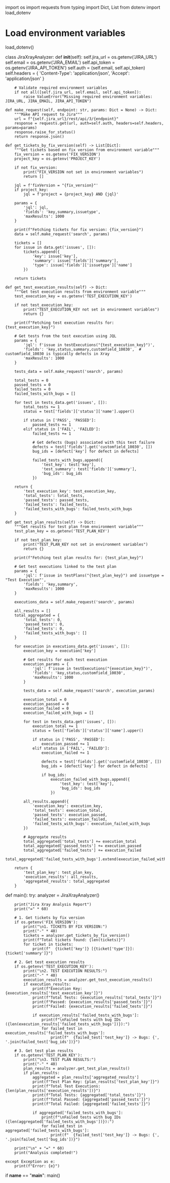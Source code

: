 import os
import requests
from typing import Dict, List
from dotenv import load_dotenv

# Load environment variables
load_dotenv()

class JiraXrayAnalyzer:
    def __init__(self):
        self.jira_url = os.getenv('JIRA_URL')
        self.email = os.getenv('JIRA_EMAIL')
        self.api_token = os.getenv('JIRA_API_TOKEN')
        self.auth = (self.email, self.api_token)
        self.headers = {
            'Content-Type': 'application/json',
            'Accept': 'application/json'
        }
        
        # Validate required environment variables
        if not all([self.jira_url, self.email, self.api_token]):
            raise ValueError("Missing required environment variables: JIRA_URL, JIRA_EMAIL, JIRA_API_TOKEN")

    def make_request(self, endpoint: str, params: Dict = None) -> Dict:
        """Make API request to Jira"""
        url = f"{self.jira_url}/rest/api/3/{endpoint}"
        response = requests.get(url, auth=self.auth, headers=self.headers, params=params)
        response.raise_for_status()
        return response.json()

    def get_tickets_by_fix_version(self) -> List[Dict]:
        """Get tickets based on fix version from environment variable"""
        fix_version = os.getenv('FIX_VERSION')
        project_key = os.getenv('PROJECT_KEY')
        
        if not fix_version:
            print("FIX_VERSION not set in environment variables")
            return []
        
        jql = f'fixVersion = "{fix_version}"'
        if project_key:
            jql = f'project = {project_key} AND {jql}'
        
        params = {
            'jql': jql,
            'fields': 'key,summary,issuetype',
            'maxResults': 1000
        }
        
        print(f"Fetching tickets for fix version: {fix_version}")
        data = self.make_request('search', params)
        
        tickets = []
        for issue in data.get('issues', []):
            tickets.append({
                'key': issue['key'],
                'summary': issue['fields']['summary'],
                'type': issue['fields']['issuetype']['name']
            })
        
        return tickets

    def get_test_execution_results(self) -> Dict:
        """Get test execution results from environment variable"""
        test_execution_key = os.getenv('TEST_EXECUTION_KEY')
        
        if not test_execution_key:
            print("TEST_EXECUTION_KEY not set in environment variables")
            return {}
        
        print(f"Fetching test execution results for: {test_execution_key}")
        
        # Get tests from the test execution using JQL
        params = {
            'jql': f'issue in testExecutions("{test_execution_key}")',
            'fields': 'key,status,summary,customfield_10030',  # customfield_10030 is typically defects in Xray
            'maxResults': 1000
        }
        
        tests_data = self.make_request('search', params)
        
        total_tests = 0
        passed_tests = 0
        failed_tests = 0
        failed_tests_with_bugs = []
        
        for test in tests_data.get('issues', []):
            total_tests += 1
            status = test['fields']['status']['name'].upper()
            
            if status in ['PASS', 'PASSED']:
                passed_tests += 1
            elif status in ['FAIL', 'FAILED']:
                failed_tests += 1
                
                # Get defects (bugs) associated with this test failure
                defects = test['fields'].get('customfield_10030', [])
                bug_ids = [defect['key'] for defect in defects]
                
                failed_tests_with_bugs.append({
                    'test_key': test['key'],
                    'test_summary': test['fields']['summary'],
                    'bug_ids': bug_ids
                })
        
        return {
            'test_execution_key': test_execution_key,
            'total_tests': total_tests,
            'passed_tests': passed_tests,
            'failed_tests': failed_tests,
            'failed_tests_with_bugs': failed_tests_with_bugs
        }

    def get_test_plan_results(self) -> Dict:
        """Get results for test plan from environment variable"""
        test_plan_key = os.getenv('TEST_PLAN_KEY')
        
        if not test_plan_key:
            print("TEST_PLAN_KEY not set in environment variables")
            return {}
        
        print(f"Fetching test plan results for: {test_plan_key}")
        
        # Get test executions linked to the test plan
        params = {
            'jql': f'issue in testPlans("{test_plan_key}") and issuetype = "Test Execution"',
            'fields': 'key,summary',
            'maxResults': 1000
        }
        
        executions_data = self.make_request('search', params)
        
        all_results = []
        total_aggregated = {
            'total_tests': 0,
            'passed_tests': 0,
            'failed_tests': 0,
            'failed_tests_with_bugs': []
        }
        
        for execution in executions_data.get('issues', []):
            execution_key = execution['key']
            
            # Get results for each test execution
            execution_params = {
                'jql': f'issue in testExecutions("{execution_key}")',
                'fields': 'key,status,customfield_10030',
                'maxResults': 1000
            }
            
            tests_data = self.make_request('search', execution_params)
            
            execution_total = 0
            execution_passed = 0
            execution_failed = 0
            execution_failed_with_bugs = []
            
            for test in tests_data.get('issues', []):
                execution_total += 1
                status = test['fields']['status']['name'].upper()
                
                if status in ['PASS', 'PASSED']:
                    execution_passed += 1
                elif status in ['FAIL', 'FAILED']:
                    execution_failed += 1
                    
                    defects = test['fields'].get('customfield_10030', [])
                    bug_ids = [defect['key'] for defect in defects]
                    
                    if bug_ids:
                        execution_failed_with_bugs.append({
                            'test_key': test['key'],
                            'bug_ids': bug_ids
                        })
            
            all_results.append({
                'execution_key': execution_key,
                'total_tests': execution_total,
                'passed_tests': execution_passed,
                'failed_tests': execution_failed,
                'failed_tests_with_bugs': execution_failed_with_bugs
            })
            
            # Aggregate results
            total_aggregated['total_tests'] += execution_total
            total_aggregated['passed_tests'] += execution_passed
            total_aggregated['failed_tests'] += execution_failed
            total_aggregated['failed_tests_with_bugs'].extend(execution_failed_with_bugs)
        
        return {
            'test_plan_key': test_plan_key,
            'execution_results': all_results,
            'aggregated_results': total_aggregated
        }

def main():
    try:
        analyzer = JiraXrayAnalyzer()
        
        print("Jira Xray Analysis Report")
        print("=" * 60)
        
        # 1. Get tickets by fix version
        if os.getenv('FIX_VERSION'):
            print("\n1. TICKETS BY FIX VERSION:")
            print("-" * 40)
            tickets = analyzer.get_tickets_by_fix_version()
            print(f"Total tickets found: {len(tickets)}")
            for ticket in tickets:
                print(f"  {ticket['key']} [{ticket['type']}]: {ticket['summary']}")
        
        # 2. Get test execution results
        if os.getenv('TEST_EXECUTION_KEY'):
            print("\n2. TEST EXECUTION RESULTS:")
            print("-" * 40)
            execution_results = analyzer.get_test_execution_results()
            if execution_results:
                print(f"Execution Key: {execution_results['test_execution_key']}")
                print(f"Total Tests: {execution_results['total_tests']}")
                print(f"Passed: {execution_results['passed_tests']}")
                print(f"Failed: {execution_results['failed_tests']}")
                
                if execution_results['failed_tests_with_bugs']:
                    print(f"\nFailed tests with bug IDs ({len(execution_results['failed_tests_with_bugs'])}):")
                    for failed_test in execution_results['failed_tests_with_bugs']:
                        print(f"  {failed_test['test_key']} -> Bugs: {', '.join(failed_test['bug_ids'])}")
        
        # 3. Get test plan results
        if os.getenv('TEST_PLAN_KEY'):
            print("\n3. TEST PLAN RESULTS:")
            print("-" * 40)
            plan_results = analyzer.get_test_plan_results()
            if plan_results:
                aggregated = plan_results['aggregated_results']
                print(f"Test Plan Key: {plan_results['test_plan_key']}")
                print(f"Total Test Executions: {len(plan_results['execution_results'])}")
                print(f"Total Tests: {aggregated['total_tests']}")
                print(f"Total Passed: {aggregated['passed_tests']}")
                print(f"Total Failed: {aggregated['failed_tests']}")
                
                if aggregated['failed_tests_with_bugs']:
                    print(f"\nFailed tests with bug IDs ({len(aggregated['failed_tests_with_bugs'])}):")
                    for failed_test in aggregated['failed_tests_with_bugs']:
                        print(f"  {failed_test['test_key']} -> Bugs: {', '.join(failed_test['bug_ids'])}")
        
        print("\n" + "=" * 60)
        print("Analysis completed!")
        
    except Exception as e:
        print(f"Error: {e}")

if __name__ == "__main__":
    main()
